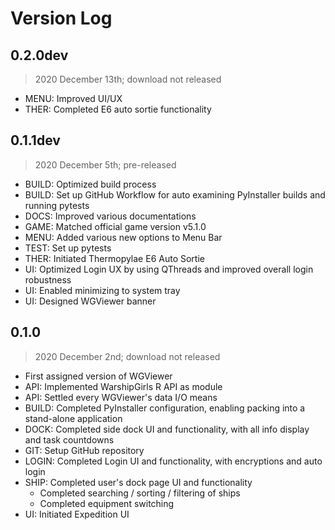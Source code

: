 # Version Log

## 0.2.0dev

> 2020 December 13th; download not released

- MENU: Improved UI/UX
- THER: Completed E6 auto sortie functionality

## 0.1.1dev

> 2020 December 5th; pre-released

- BUILD: Optimized build process
- BUILD: Set up GitHub Workflow for auto examining PyInstaller builds and running pytests
- DOCS: Improved various documentations
- GAME: Matched official game version v5.1.0
- MENU: Added various new options to Menu Bar
- TEST: Set up pytests
- THER: Initiated Thermopylae E6 Auto Sortie
- UI: Optimized Login UX by using QThreads and improved overall login robustness
- UI: Enabled minimizing to system tray
- UI: Designed WGViewer banner

## 0.1.0

> 2020 December 2nd; download not released

- First assigned version of WGViewer
- API: Implemented WarshipGirls R API as module
- API: Settled every WGViewer's data I/O means
- BUILD: Completed PyInstaller configuration, enabling packing into a stand-alone application
- DOCK: Completed side dock UI and functionality, with all info display and task countdowns
- GIT: Setup GitHub repository
- LOGIN: Completed Login UI and functionality, with encryptions and auto login
- SHIP: Completed user's dock page UI and functionality
    - Completed searching / sorting / filtering of ships
    - Completed equipment switching
- UI: Initiated Expedition UI